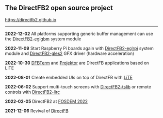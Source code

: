The DirectFB2 open source project
---------------------------------

https://directfb2.github.io

________________________________________________________________

**2022-12-02** All platforms supporting generic buffer management can use the [DirectFB2-eglgbm](https://github.com/directfb2/DirectFB2-eglgbm) system module

**2022-11-09** Start Raspberry Pi boards again with [DirectFB2-eglrpi](https://github.com/directfb2/DirectFB2-eglrpi) system module and [DirectFB2-gles2](https://github.com/directfb2/DirectFB2-gles2) GFX driver (hardware acceleration)

**2022-10-30** [DFBTerm](https://github.com/directfb2/DFBTerm) and [Projektor](https://github.com/directfb2/Projektor) are DirectFB applications based on LiTE

**2022-08-01** Create embedded UIs on top of DirectFB with [LiTE](https://github.com/directfb2/LiTE)

**2022-06-02** Support multi-touch screens with [DirectFB2-tslib](https://github.com/directfb2/DirectFB2-tslib) or remote controls with [DirectFB2-lirc](https://github.com/directfb2/DirectFB2-lirc)

**2022-02-05** DirectFB2 at [FOSDEM 2022](https://archive.fosdem.org/2022/schedule/event/directfb)

**2021-12-06** Revival of [DirectFB](https://github.com/directfb2/DirectFB2)
